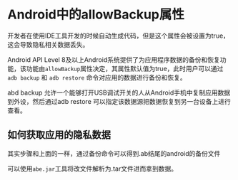 



# Android中的allowBackup属性

开发者在使用IDE工具开发的时候自动生成代码，但是这个属性会被设置为true，这会导致隐私相关数据丢失。

Android API Level 8及以上Android系统提供了为应用程序数据的备份和恢复功能，该功能由`allowBackup`属性决定，其属性默认值为true，此时用户可以通过`adb backup` 和 `adb restore` 命令对应用的数据进行备份和恢复。

abd backup 允许一个能够打开USB调试开关的人从Android手机中复制应用数据到外设，然后通过adb restore 可以指定该数据源把数据恢复到另一台设备上进行查看。

## 如何获取应用的隐私数据

其实步骤和上面的一样，通过备份命令可以得到.ab结尾的android的备份文件

可以使用`abe.jar`工具将改文件解析为.tar文件进而拿到数据。



